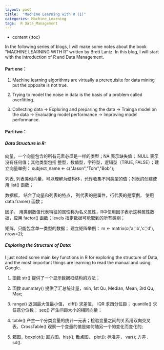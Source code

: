 ```yaml
---
layout: post
title:  "Machine Learning with R (1)"
categories: Machine_Learning
tags:  R Data_Management
--- 
```


* content
{:toc}

In the following series of blogs, I will make some notes about the book "MACHINE LEARNING WITH R" written by Brett Lantz. In this blog, I will start with the introduction of R and Data Management.      




#### **Part one：**

1. Machine learning algorithms are virtually a prerequisite for data mining but the opposite is not true.   

2. Trying to model the noise in data is the basis of a problem called overfitting.  

3. Collecting data -> Exploring and preparing the data -> Trainga model on the data -> Evaluating model performance -> Improving model performance.  

#### **Part two：**  

##### **Data Structure in R:**

向量，一个向量包含的所有元素必须是一样的类型；NA 表示缺失值； NULL 表示没有任何值；其他类型包括 整型，数值型，字符型，逻辑型（TRUE, FALSE）；建立向量举例： subject_name <- c("Jason","Tom","Bob");  

列表, 列表类似向量，可以理解为结构体，允许收集不同类型的值；列表的创建使用 list() 函数；  

数据框， 结合了向量和列表的特点， 列代表的是属性，行代表的是案例， 使用data.frame() 函数； 

因子， 用类别数值代表特征的属性称为名义属性，R中使用因子表示这种属性数据，应用 factor() 函数；levels 指定数据可能取到的所有类别；  

矩阵，只能包含单一类型的数据； 建立矩阵举例： m <- matrix(c('a','b','c','d'), nrow=2);  

##### **Exploring the Structure of Data:** 

I just noted some main key functions in R for exploring the structure of Data, and the most important things are learning to read the manual and using Google.  
 
1. 函数 str() 提供了一个显示数据框结构的方法；  

2. 函数 summary() 提供了汇总统计量，min, 1st Qu, Median, Mean, 3rd Qu, Max;    

3.  range() 返回最大值最小值， diff() 求差值， IQR 求四分位距； quantile() 求任意分位数； seq() 产生间距大小的相同向量；  

4. table() 产生一个分类变量的统计一元表；检验变量之间的关系用双向交叉表，CrossTable() 观察一个变量的值是如何随另一个的变化而变化的;

5. 箱图，boxplot(); 直方图，hist(); 散点图， plot(); 标准差， var(); 方差， sd().

